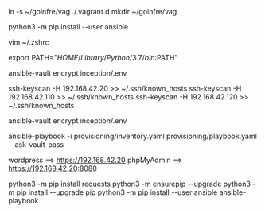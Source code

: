 
ln -s ~/goinfre/vag   ./.vagrant.d
mkdir ~/goinfre/vag

python3 -m pip install --user ansible

vim ~/.zshrc

export PATH="$HOME/Library/Python/3.7/bin:$PATH"

ansible-vault encrypt inception/.env

ssh-keyscan -H 192.168.42.20 >> ~/.ssh/known_hosts
ssh-keyscan -H 192.168.42.110 >> ~/.ssh/known_hosts
ssh-keyscan -H 192.168.42.120 >> ~/.ssh/known_hosts

ansible-vault encrypt inception/.env

ansible-playbook -i provisioning/inventory.yaml provisioning/playbook.yaml --ask-vault-pass

wordpress ==> https://192.168.42.20
phpMyAdmin ==> https://192.168.42.20:8080



  python3 -m pip install requests
  python3 -m ensurepip --upgrade
  python3 -m pip install --upgrade pip
  python3 -m pip install --user ansible
 ansible-playbook